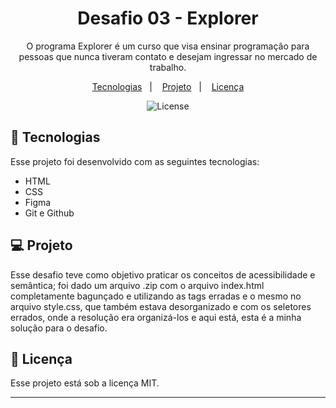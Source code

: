 <h1 align="center"> Desafio 03 - Explorer </h1>

<p align="center">
O programa Explorer é um curso que visa ensinar programação para pessoas que nunca tiveram contato e desejam ingressar no mercado de trabalho. 
</br>

<p align="center">
  <a href="#-tecnologias">Tecnologias</a>&nbsp;&nbsp;&nbsp;|&nbsp;&nbsp;&nbsp;
  <a href="#-projeto">Projeto</a>&nbsp;&nbsp;&nbsp;|&nbsp;&nbsp;&nbsp;
  <a href="#memo-licença">Licença</a>
</p>

<p align="center">
  <img alt="License" src="https://img.shields.io/static/v1?label=license&message=MIT&color=blueviolet">
</p>

## 🚀 Tecnologias

Esse projeto foi desenvolvido com as seguintes tecnologias:

- HTML
- CSS
- Figma
- Git e Github

## 💻 Projeto

Esse desafio teve como objetivo praticar os conceitos de acessibilidade e semântica; foi dado um arquivo .zip com o arquivo index.html completamente bagunçado e utilizando as tags erradas e o mesmo no arquivo style.css, que também estava desorganizado e com os seletores errados, onde a resolução era organizá-los e aqui está, esta é a minha solução para o desafio.

## :memo: Licença

Esse projeto está sob a licença MIT.

---
